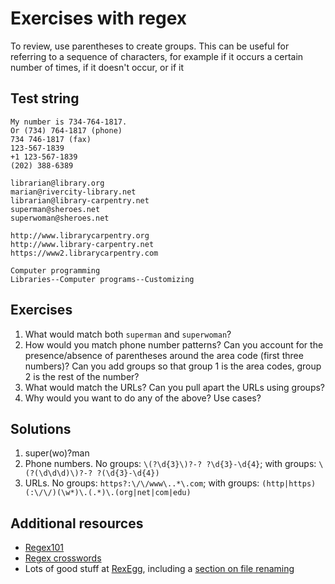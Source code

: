 # Exercises with regex

To review, use parentheses to create groups. This can be 
useful for referring to a sequence of characters, for example if
it occurs a certain number of times, if it doesn't occur, or if it 

## Test string

```
My number is 734-764-1817.
Or (734) 764-1817 (phone)
734 746-1817 (fax)
123-567-1839
+1 123-567-1839
(202) 388-6389

librarian@library.org
marian@rivercity-library.net
librarian@library-carpentry.net
superman@sheroes.net
superwoman@sheroes.net

http://www.librarycarpentry.org
http://www.library-carpentry.net 
https://www2.librarycarpentry.com

Computer programming
Libraries--Computer programs--Customizing
```

## Exercises

1. What would match both `superman` and `superwoman`?
1. How would you match phone number patterns? Can you account for the presence/absence of parentheses around the area code (first three numbers)? Can you add groups so that group 1 is the area codes, group 2 is the rest of the number?
1. What would match the URLs? Can you pull apart the URLs using groups?
1. Why would you want to do any of the above? Use cases? 

## Solutions

1. super(wo)?man
1. Phone numbers. No groups: `\(?\d{3}\)?-? ?\d{3}-\d{4}`; with groups: `\(?(\d\d\d)\)?-? ?(\d{3}-\d{4})`
1. URLs. No groups: `https?:\/\/www\..*\.com`; with groups: `(http|https)(:\/\/)(\w*)\.(.*)\.(org|net|com|edu)`

## Additional resources

* [Regex101](https://regex101.com/)
* [Regex crosswords](https://regexcrossword.com/challenges/beginner/puzzles/1)
* Lots of good stuff at [RexEgg](https://www.rexegg.com/), including a [section on file renaming](https://www.rexegg.com/regex-uses.html#opus)
